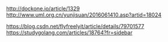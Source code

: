 http://dockone.io/article/1329
http://www.uml.org.cn/yunjisuan/2016061410.asp?artid=18024

https://blog.csdn.net/flyfreelyit/article/details/79701577
https://studygolang.com/articles/18764?fr=sidebar
